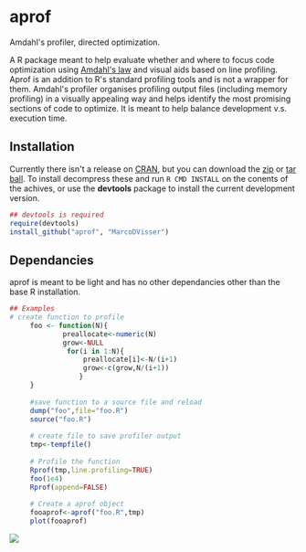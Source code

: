aprof
=====

Amdahl's profiler, directed optimization.

A R package meant to help evaluate whether and where to focus 
code optimization using [Amdahl's law](https://en.wikipedia.org/wiki/Amdahl%27s_law) and visual aids based on line profiling. Aprof is an addition to R's standard profiling tools and is not a wrapper for them. Amdahl's profiler organises profiling output files (including memory profiling) in a visually appealing way and helps identify the most promising sections of code to optimize. It is meant to help balance development v.s. execution time. 

## Installation

Currently there isn't a release on [CRAN](http://cran.r-project.org/),
but you can download the [zip](https://github.com/MarcoDVisser/choosecolor/zipball/master) 
or [tar ball](https://github.com/MarcoDVisser/choosecolor/tarball/master).
To install decompress these and run `R CMD INSTALL` on the conents of the
achives, or use the **devtools** package to install the current 
development version.


```r
## devtools is required
require(devtools)
install_github("aprof", "MarcoDVisser")
```

## Dependancies 

aprof is meant to be light and has no other dependancies other than the base R installation.

```r
## Examples
# create function to profile
     foo <- function(N){
             preallocate<-numeric(N)
             grow<-NULL
              for(i in 1:N){
                  preallocate[i]<-N/(i+1)
                  grow<-c(grow,N/(i+1))
                 }
     }
     
     #save function to a source file and reload
     dump("foo",file="foo.R")
     source("foo.R")
     
     # create file to save profiler output
     tmp<-tempfile()
     
     # Profile the function
     Rprof(tmp,line.profiling=TRUE)
     foo(1e4)
     Rprof(append=FALSE)
     
     # Create a aprof object
     fooaprof<-aprof("foo.R",tmp)
     plot(fooaprof)
```

![](https://raw.github.com/MarcoDVisser/DDMDD/master/images/DDMDD.png)